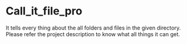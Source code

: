 # Call_it_file_pro
It tells every thing about the all folders and files in the given directory. Please refer the project description to know what all things it can get.

